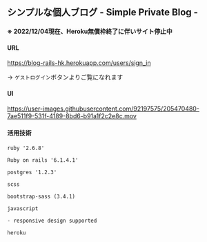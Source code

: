 ## シンプルな個人ブログ - Simple Private Blog -

#### ※ 2022/12/04現在、Heroku無償枠終了に伴いサイト停止中

#### URL
https://blog-rails-hk.herokuapp.com/users/sign_in

-> `ゲストログイン`ボタンよりご覧になれます

#### UI


https://user-images.githubusercontent.com/92197575/205470480-7ae511f9-531f-4189-8bd6-b91a1f2c2e8c.mov


#### 活用技術

```
ruby '2.6.8'

Ruby on rails '6.1.4.1'

postgres '1.2.3'
  
scss 

bootstrap-sass (3.4.1)

javascript

- responsive design supported

heroku
```

